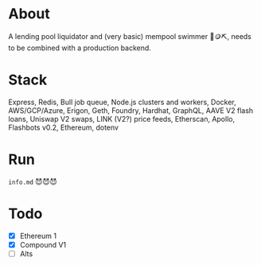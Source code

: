 # About
A lending pool liquidator and (very basic) mempool swimmer 🤿🪙⛏️, needs to be combined with a production backend.  

# Stack
Express, Redis, Bull job queue, Node.js clusters and workers, Docker, AWS/GCP/Azure, Erigon, Geth, Foundry, Hardhat, GraphQL, AAVE V2 flash loans, Uniswap V2 swaps, LINK (V2?) price feeds, Etherscan, Apollo, Flashbots v0.2, Ethereum, dotenv

# Run 
`info.md` 😈😈😈

# Todo
- [x] Ethereum 1
- [x] Compound V1
- [ ] Alts

